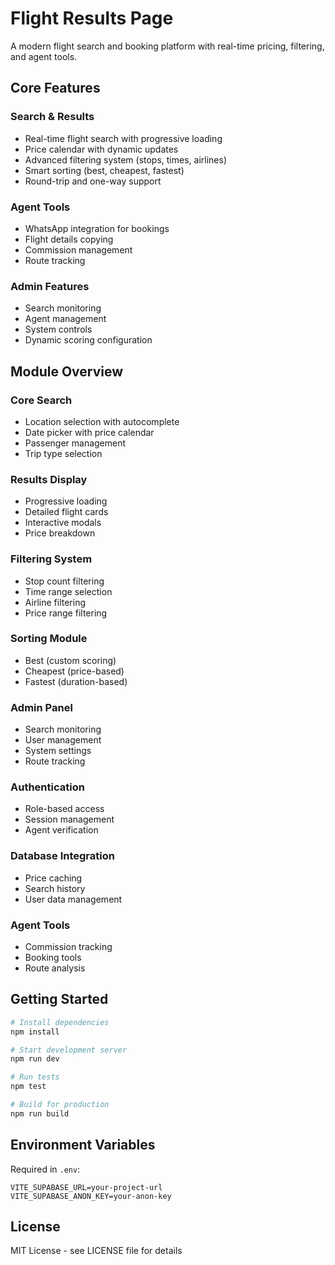 # Flight Results Page

A modern flight search and booking platform with real-time pricing, filtering, and agent tools.

## Core Features <!-- redeploy trigger -->

### Search & Results
- Real-time flight search with progressive loading
- Price calendar with dynamic updates
- Advanced filtering system (stops, times, airlines)
- Smart sorting (best, cheapest, fastest)
- Round-trip and one-way support

### Agent Tools
- WhatsApp integration for bookings
- Flight details copying
- Commission management
- Route tracking

### Admin Features
- Search monitoring
- Agent management
- System controls
- Dynamic scoring configuration

## Module Overview

### Core Search
- Location selection with autocomplete
- Date picker with price calendar
- Passenger management
- Trip type selection

### Results Display
- Progressive loading
- Detailed flight cards
- Interactive modals
- Price breakdown

### Filtering System
- Stop count filtering
- Time range selection
- Airline filtering
- Price range filtering

### Sorting Module
- Best (custom scoring)
- Cheapest (price-based)
- Fastest (duration-based)

### Admin Panel
- Search monitoring
- User management
- System settings
- Route tracking

### Authentication
- Role-based access
- Session management
- Agent verification

### Database Integration
- Price caching
- Search history
- User data management

### Agent Tools
- Commission tracking
- Booking tools
- Route analysis

## Getting Started

```bash
# Install dependencies
npm install

# Start development server
npm run dev

# Run tests
npm test

# Build for production
npm run build
```

## Environment Variables

Required in `.env`:
```
VITE_SUPABASE_URL=your-project-url
VITE_SUPABASE_ANON_KEY=your-anon-key
```

## License

MIT License - see LICENSE file for details

